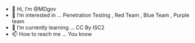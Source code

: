 - 👋 Hi, I’m @MDgov
- 👀 I’m interested in ... Penetration Testing , Red Team , Blue Team , Purple team 
- 🌱 I’m currently learning ... CC By ISC2
- 📫 How to reach me ... You know

<!---
MDgov/MDgov is a ✨ special ✨ repository because its `README.md` (this file) appears on your GitHub profile.
You can click the Preview link to take a look at your changes.
--->
